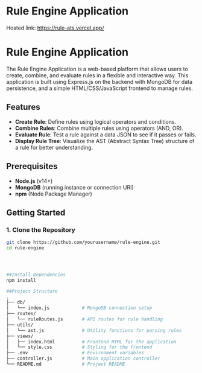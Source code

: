 # Rule Engine Application
Hosted link: https://rule-ats.vercel.app/

# Rule Engine Application

The Rule Engine Application is a web-based platform that allows users to create, combine, and evaluate rules in a flexible and interactive way. This application is built using Express.js on the backend with MongoDB for data persistence, and a simple HTML/CSS/JavaScript frontend to manage rules.

## Features

- **Create Rule**: Define rules using logical operators and conditions.
- **Combine Rules**: Combine multiple rules using operators (AND, OR).
- **Evaluate Rule**: Test a rule against a data JSON to see if it passes or fails.
- **Display Rule Tree**: Visualize the AST (Abstract Syntax Tree) structure of a rule for better understanding.

## Prerequisites

- **Node.js** (v14+)
- **MongoDB** (running instance or connection URI)
- **npm** (Node Package Manager)

## Getting Started

### 1. Clone the Repository
```bash
git clone https://github.com/yourusername/rule-engine.git
cd rule-engine




##Install Dependencies
npm install

##Project Structure
.
├── db/
│   └── index.js            # MongoDB connection setup
├── routes/
│   └── ruleRoutes.js       # API routes for rule handling
├── utils/
│   └── ast.js              # Utility functions for parsing rules
├── views/
│   ├── index.html          # Frontend HTML for the application
│   └── style.css           # Styling for the frontend
├── .env                    # Environment variables
├── controller.js           # Main application controller
└── README.md               # Project README

